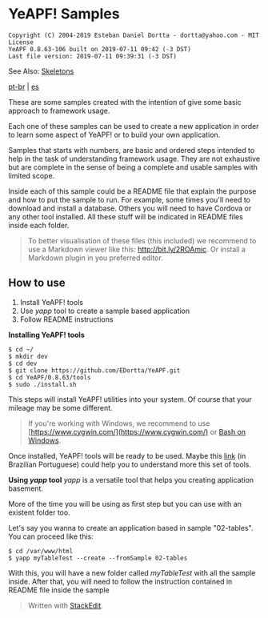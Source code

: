 # **YeAPF! Samples**

    Copyright (C) 2004-2019 Esteban Daniel Dortta - dortta@yahoo.com - MIT License
    YeAPF 0.8.63-106 built on 2019-07-11 09:42 (-3 DST)
    Last file version: 2019-07-11 09:39:31 (-3 DST)

See Also: [Skeletons](../skel/readme-en.md)

[pt-br](readme-pt-br.md) | [es](readme-es.md)

These are some samples created with the intention of give some basic approach to framework usage.

Each one of these samples can be used to create a new application in order to learn some aspect of YeAPF! or to build your own application.

Samples that starts with numbers, are basic and ordered steps intended to help in the task of understanding framework usage.
They are not exhaustive but are complete in the sense of being a complete and usable samples with limited scope.

Inside each of this sample could be a README file that explain the purpose and how to put the sample to run. For example, some times you'll need to download and install a database. Others you will need to have Cordova or any other tool installed. All these stuff will be indicated in README files inside each folder.

> To better visualisation of these files (this included) we recommend to use a Markdown viewer like this: http://bit.ly/2ROAmic. Or install a Markdown plugin in you preferred editor.

## How to use

 1. Install YeAPF! tools
 2. Use *yapp* tool to create a sample based application
 3. Follow README instructions

**Installing YeAPF! tools**

    $ cd ~/
    $ mkdir dev
    $ cd dev
    $ git clone https://github.com/EDortta/YeAPF.git
    $ cd YeAPF/0.8.63/tools
    $ sudo ./install.sh

This steps will install YeAPF! utilities into your system.
Of course that your mileage may be some different.
> If you're working with Windows, we recommend to use [https://www.cygwin.com/](https://www.cygwin.com/) or [Bash on Windows](https://www.howtogeek.com/249966/how-to-install-and-use-the-linux-bash-shell-on-windows-10/).

Once installed, YeAPF! tools will be ready to be used. Maybe this  [link](http://bit.ly/2xsjwwl) (in Brazilian Portuguese) could help you to understand more this set of tools.

**Using *yapp* tool**
*yapp* is a versatile tool that helps you creating application basement.

More of the time you will be using as first step but you can use with an existent folder too.

Let's say you wanna to create an application based in sample "02-tables". You can proceed like this:

    $ cd /var/www/html
    $ yapp myTableTest --create --fromSample 02-tables

 With this, you will have a new folder called *myTableTest* with all the sample inside. After that, you will need to follow the instruction contained in README file inside the sample

> Written with [StackEdit](https://stackedit.io/).